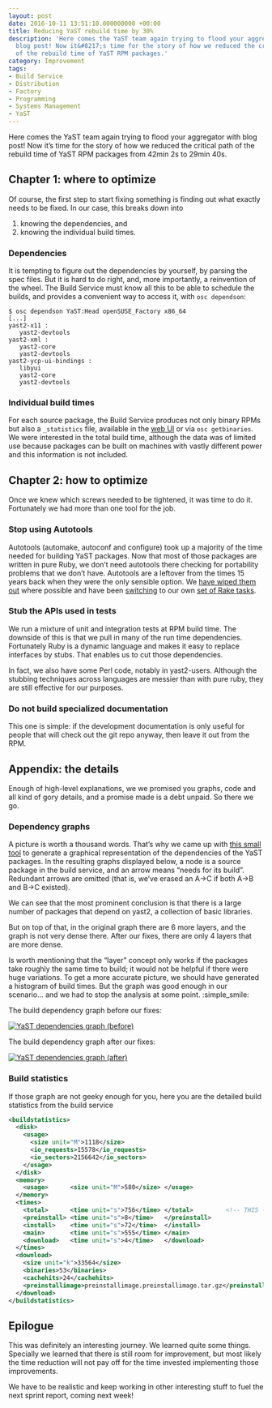 ```yaml
---
layout: post
date: 2016-10-11 13:51:10.000000000 +00:00
title: Reducing YaST rebuild time by 30%
description: 'Here comes the YaST team again trying to flood your aggregator with
  blog post! Now it&#8217;s time for the story of how we reduced the critical path
  of the rebuild time of YaST RPM packages.'
category: Improvement
tags:
- Build Service
- Distribution
- Factory
- Programming
- Systems Management
- YaST
---
```


Here comes the YaST team again trying to flood your aggregator with blog
post! Now it’s time for the story of how we reduced the critical path of
the rebuild time of YaST RPM packages from 42min 2s to 29min 40s.

## Chapter 1: where to optimize

Of course, the first step to start fixing something is finding out what
exactly needs to be fixed. In our case, this breaks down into

1.  knowing the dependencies, and
2.  knowing the individual build times.

### Dependencies

It is tempting to figure out the dependencies by yourself, by parsing
the spec files. But it is hard to do right, and, more importantly, a
reinvention of the wheel. The Build Service must know all this to be
able to schedule the builds, and provides a convenient way to access it,
with `osc dependson`\:

```
$ osc dependson YaST:Head openSUSE_Factory x86_64
[...]
yast2-x11 :
   yast2-devtools
yast2-xml :
   yast2-core
   yast2-devtools
yast2-ycp-ui-bindings :
   libyui
   yast2-core
   yast2-devtools
```

### Individual build times

For each source package, the Build Service produces not only binary RPMs
but also a `_statistics` file, available in the [web UI][1] or via `osc
getbinaries`. We were interested in the total build time, although the
data was of limited use because packages can be built on machines with
vastly different power and this information is not included.

## Chapter 2: how to optimize

Once we knew which screws needed to be tightened, it was time to do it.
Fortunately we had more than one tool for the job.

### Stop using Autotools

Autotools (automake, autoconf and configure) took up a majority of the
time needed for building YaST packages. Now that most of those packages
are written in pure Ruby, we don’t need autotools there checking for
portability problems that we don’t have. Autotools are a leftover from
the times 15 years back when they were the only sensible option. We
[have wiped them out][2] where possible and have been [switching][3] to
our own [set of Rake tasks][4].

### Stub the APIs used in tests

We run a mixture of unit and integration tests at RPM build time. The
downside of this is that we pull in many of the run time dependencies.
Fortunately Ruby is a dynamic language and makes it easy to replace
interfaces by stubs. That enables us to cut those dependencies.

In fact, we also have some Perl code, notably in yast2-users. Although
the stubbing techniques across languages are messier than with pure
ruby, they are still effective for our purposes.

### Do not build specialized documentation

This one is simple: if the development documentation is only useful for
people that will check out the git repo anyway, then leave it out from
the RPM.

## Appendix: the details

Enough of high-level explanations, we we promised you graphs, code and
all kind of gory details, and a promise made is a debt unpaid. So there
we go.

### Dependency graphs

A picture is worth a thousand words. That’s why we came up with [this
small tool][5] to generate a graphical representation of the
dependencies of the YaST packages. In the resulting graphs displayed
below, a node is a source package in the build service, and an arrow
means “needs for its build”. Redundant arrows are omitted (that is,
we’ve erased an A→C if both A→B and B→C existed).

We can see that the most prominent conclusion is that there is a large
number of packages that depend on yast2, a collection of basic
libraries.

But on top of that, in the original graph there are 6 more layers, and
the graph is not very dense there. After our fixes, there are only 4
layers that are more dense.

Is worth mentioning that the “layer” concept only works if the packages
take roughly the same time to build; it would not be helpful if there
were huge variations. To get a more accurate picture, we should have
generated a histogram of build times. But the graph was good enough in
our scenario… and we had to stop the analysis at some point.
:simple_smile:

The build dependency graph before our fixes:

[![YaST dependencies graph
(before)](../../../../../assets/images/blog/2016-10-11/yast_deps_before-248x300.png)](../../../../../assets/images/blog/2016-10-11/yast_deps_before.png)

The build dependency graph after our fixes:

[![YaST dependencies graph
(after)](../../../../../assets/images/blog/2016-10-11/yast_deps_after-184x300.png)](../../../../../assets/images/blog/2016-10-11/yast_deps_after.png)

### Build statistics

If those graph are not geeky enough for you, here you are the detailed
build statistics from the build service

```xml
<buildstatistics>
  <disk>
    <usage>
      <size unit="M">1118</size>
      <io_requests>15578</io_requests>
      <io_sectors>2156642</io_sectors>
    </usage>
  </disk>
  <memory>
    <usage>      <size unit="M">580</size> </usage>
  </memory>
  <times>
    <total>      <time unit="s">756</time> </total>         <!-- THIS -->
    <preinstall> <time unit="s">8</time>   </preinstall>
    <install>    <time unit="s">72</time>  </install>
    <main>       <time unit="s">555</time> </main>
    <download>   <time unit="s">4</time>   </download>
  </times>
  <download>
    <size unit="k">33564</size>
    <binaries>53</binaries>
    <cachehits>24</cachehits>
    <preinstallimage>preinstallimage.preinstallimage.tar.gz</preinstallimage>
  </download>
</buildstatistics>
```

## Epilogue

This was definitely an interesting journey. We learned quite some
things. Specially we learned that there is still room for improvement,
but most likely the time reduction will not pay off for the time
invested implementing those improvements.

We have to be realistic and keep working in other interesting stuff to
fuel the next sprint report, coming next week!



[1]: https://build.opensuse.org/package/statistics/YaST:Head/yast2-core?arch=x86_64&amp;repository=openSUSE_Factory
[2]: https://twitter.com/timmartin2/status/23365017839599616
[3]: https://github.com/yast/yast-bootloader/commit/5fb46ea8046ea9863e5411ffe1394797e71dde1e
[4]: https://github.com/openSUSE/packaging_rake_tasks
[5]: https://github.com/mvidner/rpm-build-dependencies
